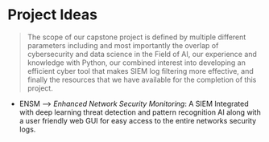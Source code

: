 # Project Ideas
> The scope of our capstone project is defined by multiple different parameters including and most importantly the overlap of cybersecurity and data science in the
> Field of AI, our experience and knowledge with Python, our combined interest into developing an efficient cyber tool that makes SIEM log filtering more effective, and finally the resources that we have available for the completion of this project.

- ENSM --> *Enhanced Network Security Monitoring*: A SIEM Integrated with deep learning threat detection and pattern recognition AI along with a user friendly web GUI for easy access to the entire networks security logs.
